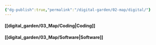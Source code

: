 ```yaml
---
{"dg-publish":true,"permalink":"/digital-garden/02-map/digital/"}
---
```


#### [[digital_garden/03_Map/Coding\|Coding]]
#### [[digital_garden/03_Map/Software\|Software]]
